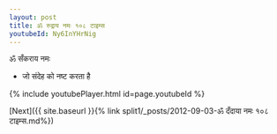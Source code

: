 ```yaml
---
layout: post
title: ॐ रुद्राय नमः १०८ टाइम्स
youtubeId: Ny6InYHrNig
---
```

 
 
 ॐ सँकराय नमः  
 
 -  जो संदेह को नष्ट करता है 
 
  
 
  
 
 
 
 
 
 


{% include youtubePlayer.html id=page.youtubeId %}
 
[Next]({{ site.baseurl }}{% link  split1/_posts/2012-09-03-ॐ दँदाया नमः १०८ टाइम्स.md%})
 

